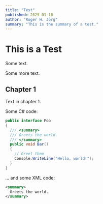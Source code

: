 ```yaml
---
title: "Test"
published: 2025-01-10
author: "Roger H. Jörg"
summary: "This is the summary of a test."
---
```

# This is a Test

Some text.

Some more text.

## Chapter 1

Text in chapter 1.

Some C# code:

```cs
public interface Foo
{
  /// <summary>
  /// Greets the world.
  /// </summary>
  public void Bar()
  {
    // Greet them
    Console.WriteLine("Hello, world!");
  }
}
```

... and some XML code:

```xml
<summary>
  Greets the world.
</summary>
```